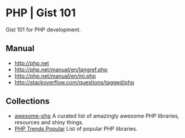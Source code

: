 PHP | Gist 101
==============
Gist 101 for PHP development. 

Manual
------
* http://php.net
* http://php.net/manual/en/langref.php
* http://php.net/manual/en/ini.php
* http://stackoverflow.com/questions/tagged/php

Collections
-----------
* [awesome-php](https://github.com/ziadoz/awesome-php) A curated list of amazingly awesome PHP libraries, resources and shiny things.
* [PHP Trends Popular](http://phptrends.com/top) List of popular PHP libraries.